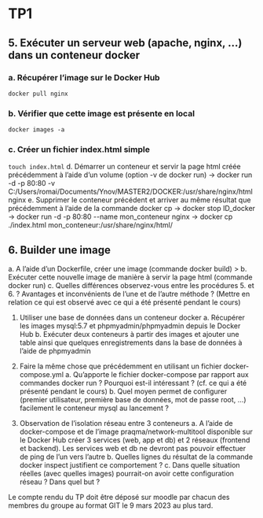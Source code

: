 <h1>TP1</h1>

<h2>5. Exécuter un serveur web (apache, nginx, …) dans un conteneur docker</h2>
   <h3>a. Récupérer l’image sur le Docker Hub</h3>
        <code>docker pull nginx</code>
    <h3>b. Vérifier que cette image est présente en local</h3>
        <code>docker images -a</code>
    <h3>c. Créer un fichier index.html simple</h3>
        <code>touch index.html</code>
d. Démarrer un conteneur et servir la page html créée précédemment à l’aide
d’un volume (option -v de docker run)
-> docker run -d -p 80:80 -v C:/Users/romai/Documents/Ynov/MASTER2/DOCKER:/usr/share/nginx/html nginx
e. Supprimer le conteneur précédent et arriver au même résultat que
précédemment à l’aide de la commande docker cp
-> docker stop ID_docker
-> docker run -d -p 80:80 --name mon_conteneur nginx
-> docker cp ./index.html mon_conteneur:/usr/share/nginx/html/

<h2>6. Builder une image</h2>
a. A l’aide d’un Dockerfile, créer une image (commande docker build)
>
b. Exécuter cette nouvelle image de manière à servir la page html (commande
docker run)
c. Quelles différences observez-vous entre les procédures 5. et 6. ? Avantages
et inconvénients de l’une et de l’autre méthode ? (Mettre en relation ce qui est
observé avec ce qui a été présenté pendant le cours)

1. Utiliser une base de données dans un conteneur docker
a. Récupérer les images mysql:5.7 et phpmyadmin/phpmyadmin depuis le
Docker Hub
b. Exécuter deux conteneurs à partir des images et ajouter une table ainsi que
quelques enregistrements dans la base de données à l’aide de phpmyadmin

1. Faire la même chose que précédemment en utilisant un fichier
docker-compose.yml
a. Qu’apporte le fichier docker-compose par rapport aux commandes docker run
? Pourquoi est-il intéressant ? (cf. ce qui a été présenté pendant le cours)
b. Quel moyen permet de configurer (premier utilisateur, première base de
données, mot de passe root, …) facilement le conteneur mysql au lancement ?

1. Observation de l’isolation réseau entre 3 conteneurs
a. A l’aide de docker-compose et de l’image praqma/network-multitool
disponible sur le Docker Hub créer 3 services (web, app et db) et 2 réseaux
(frontend et backend).
Les services web et db ne devront pas pouvoir effectuer de ping de l’un vers
l’autre
b. Quelles lignes du résultat de la commande docker inspect justifient ce
comportement ?
c. Dans quelle situation réelles (avec quelles images) pourrait-on avoir cette
configuration réseau ? Dans quel but ?


Le compte rendu du TP doit être déposé sur moodle par chacun des membres du
groupe au format GIT le 9 mars 2023 au plus tard.